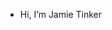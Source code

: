 - Hi, I’m Jamie Tinker








<!---
JamieTinker/JamieTinker is a ✨ special ✨ repository because its `README.md` (this file) appears on your GitHub profile.
You can click the Preview link to take a look at your changes.
--->
